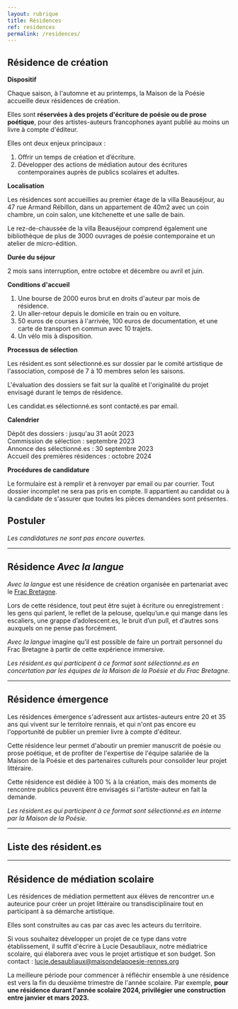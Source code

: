 ```yaml
---
layout: rubrique
title: Résidences
ref: residences
permalink: /residences/
---
```

## Résidence de création

**Dispositif**

Chaque saison, à l'automne et au printemps, la Maison de la Poésie accueille deux résidences de création.

Elles sont **réservées à des projets d'écriture de poésie ou de prose poétique**, pour des artistes-auteurs francophones ayant publié au moins un livre à compte d'éditeur.

Elles ont deux enjeux principaux :

1. Offrir un temps de création et d’écriture.
2. Développer des actions de médiation autour des écritures contemporaines auprès de publics scolaires et adultes.

**Localisation**

Les résidences sont accueillies au premier étage de la villa Beauséjour, au 47 rue Armand Rébillon, dans un appartement de 40m2 avec un coin chambre, un coin salon, une kitchenette et une salle de bain.

Le rez-de-chaussée de la villa Beauséjour comprend également une bibliothèque de plus de 3000 ouvrages de poésie contemporaine et un atelier de micro-édition.

**Durée du séjour**

2 mois sans interruption, entre octobre et décembre ou avril et juin.

**Conditions d'accueil**

1. Une bourse de 2000 euros brut en droits d'auteur par mois de résidence.  
2. Un aller-retour depuis le domicile en train ou en voiture.  
3. 50 euros de courses à l'arrivée, 100 euros de documentation, et une carte de transport en commun avec 10 trajets.  
4. Un vélo mis à disposition.

**Processus de sélection**

Les résident.es sont sélectionné.es sur dossier par le comité artistique de l'association, composé de 7 à 10 membres selon les saisons.

L'évaluation des dossiers se fait sur la qualité et l'originalité du projet envisagé durant le temps de résidence.

Les candidat.es sélectionné.es sont contacté.es par email.

**Calendrier**

Dépôt des dossiers : jusqu'au 31 août 2023\
Commission de sélection : septembre 2023\
Annonce des sélectionné.es : 30 septembre 2023\
Accueil des premières résidences : octobre 2024

**Procédures de candidature**

Le formulaire est à remplir et à renvoyer par email ou par courrier. Tout dossier incomplet ne sera pas pris en compte. Il appartient au candidat ou à la candidate de s'assurer que toutes les pièces demandées sont présentes.

## Postuler

*Les candidatures ne sont pas encore ouvertes.*

- - -

## Résidence *Avec la langue*

*Avec la langue* est une résidence de création organisée en partenariat avec le [Frac Bretagne](https://www.fracbretagne.fr/fr/).

Lors de cette résidence, tout peut être sujet à écriture ou enregistrement : les gens qui parlent, le reflet de la pelouse, quelqu’un.e qui mange dans les escaliers, une grappe d’adolescent.es, le bruit d’un pull, et d’autres sons auxquels on ne pense pas forcément.

*Avec la langue* imagine qu’il est possible de faire un portrait personnel du Frac Bretagne à partir de cette expérience immersive.

*Les résident.es qui participent à ce format sont sélectionné.es en concertation par les équipes de la Maison de la Poésie et du Frac Bretagne.*

- - -

## Résidence émergence

Les résidences émergence s'adressent aux artistes-auteurs entre 20 et 35 ans qui vivent sur le territoire rennais, et qui n'ont pas encore eu l'opportunité de publier un premier livre à compte d'éditeur.

Cette résidence leur permet d'aboutir un premier manuscrit de poésie ou prose poétique, et de profiter de l'expertise de l'équipe salariée de la Maison de la Poésie et des partenaires culturels pour consolider leur projet littéraire.

Cette résidence est dédiée à 100 % à la création, mais des moments de rencontre publics peuvent être envisagés si l'artiste-auteur en fait la demande.

*Les résident.es qui participent à ce format sont sélectionné.es en interne par la Maison de la Poésie.*

- - -

## Liste des résident.es

<div id="list_res"></div>

- - -

## Résidence de médiation scolaire

Les résidences de médiation permettent aux élèves de rencontrer un.e auteurice pour créer un projet littéraire ou transdisciplinaire tout en participant à sa démarche artistique.

Elles sont construites au cas par cas avec les acteurs du territoire.

Si vous souhaitez développer un projet de ce type dans votre établissement, il suffit d'écrire à Lucie Desaubliaux, notre médiatrice scolaire, qui élaborera avec vous le projet artistique et son budget. Son contact : lucie.desaubliaux@maisondelapoesie-rennes.org

La meilleure période pour commencer à réfléchir ensemble à une résidence est vers la fin du deuxième trimestre de l'année scolaire. Par exemple, **pour une résidence durant l'année scolaire 2024, privilégier une construction entre janvier et mars 2023.**

<div id="list_res_scol"></div>